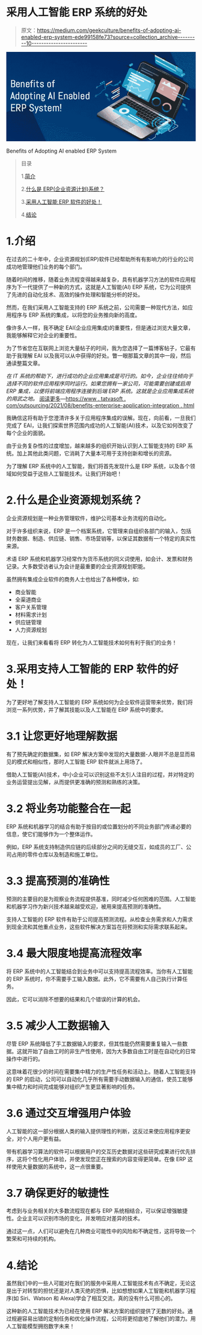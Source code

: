 # 采用人工智能 ERP 系统的好处

> 原文：<https://medium.com/geekculture/benefits-of-adopting-ai-enabled-erp-system-ede99158fe73?source=collection_archive---------10----------------------->

![](img/0b6c744be2d35cee63e3505127d22785.png)

Benefits of Adopting AI enabled ERP System

> 目录
> 
> 1.[简介](#b3d6)
> 
> 2.[什么是 ERP(企业资源计划)系统？](#fd9c)
> 
> 3.[采用人工智能 ERP 软件的好处！](#39e9)
> 
> 4.[结论](#1b63)

# 1.介绍

在过去的二十年中，企业资源规划(ERP)软件已经帮助所有有影响力的行业的公司成功地管理他们业务的每个部门。

随着时间的推移，随着业务流程变得越来越复杂，具有机器学习方法的软件应用程序为下一代提供了一种新的方式，这就是人工智能(AI) ERP 系统，它为公司提供了先进的自动化技术、高效的操作处理和智能分析的好处。

然而，在我们采用人工智能支持的 ERP 系统之前，公司需要一种现代方法，如应用程序与 ERP 系统的集成，以将您的业务推向新的高度。

像许多人一样，我不确定 EAI(企业应用集成)的重要性，但是通过浏览大量文章，我能够解释它对企业的重要性。

为了节省您在互联网上浏览大量帖子的时间，我为您选择了一篇博客帖子，它最有助于我理解 EAI 以及我可以从中获得的好处。瞥一眼那篇文章的其中一段，然后通读整篇文章。

*在 IT 系统的帮助下，进行成功的企业应用集成是可行的。如今，企业往往倾向于选择不同的软件应用程序同时运行。如果您拥有一家公司，可能需要创建或启用 ERP 集成，以便将前端应用程序连接到后端 ERP 系统。这就是企业应用集成系统的用武之地。* [阅读更多](https://www.tatvasoft.com/outsourcing/2021/08/benefits-enterprise-application-integration.html)—[https://www . tatvasoft . com/outsourcing/2021/08/benefits-enterprise-application-integration . html](https://www.tatvasoft.com/outsourcing/2021/08/benefits-enterprise-application-integration.html)

我确信这将有助于您澄清许多关于应用程序集成的误解。现在，向前看，一旦我们完成了 EAI，让我们探索世界范围内成功的人工智能(AI)技术，以及它如何改变了每个企业的面貌。

由于业务复杂性的过度增加，越来越多的组织开始认识到人工智能支持的 ERP 系统。加上其他此类问题，它消耗了大量本可用于支持创新和增长的资源。

为了理解 ERP 系统中的人工智能，我们将首先发现什么是 ERP 系统，以及各个领域如何受益于这些人工智能技术。让我们开始吧！

# 2.什么是企业资源规划系统？

企业资源规划是一种业务管理软件，维护公司基本业务流程的自动化。

对于许多组织来说，ERP 是一个档案系统，它管理来自组织各部门的输入，包括财务数据、制造、供应链、销售、市场营销等，以保证其数据有一个特定的真实性来源。

术语 ERP 系统和机器学习经常作为货币系统的同义词使用，如会计、发票和财务记录。大多数受访者认为会计是最重要的企业资源规划职能。

虽然拥有集成企业软件的商务人士也给出了各种模块，如:

*   商业智能
*   全渠道商业
*   客户关系管理
*   材料需求计划
*   供应链管理
*   人力资源规划

现在，让我们来看看将 ERP 转化为人工智能技术如何有利于我们的业务！

# 3.采用支持人工智能的 ERP 软件的好处！

为了更好地了解支持人工智能的 ERP 系统如何为企业软件运营带来优势，我们将浏览一系列优势，并了解其技能以及人工智能在 ERP 系统中的要求。

# 3.1 让您更好地理解数据

有了预先确定的数据集，如 ERP 解决方案中发现的大量数据-人眼并不总是显而易见的模式和相似性，那时人工智能 ERP 软件就派上用场了。

借助人工智能(AI)技术，中小企业可以识别这些不太引人注目的过程，并对特定的业务运营提出见解，从而提供更准确的预测和熟练的决策。

# 3.2 将业务功能整合在一起

ERP 系统和机器学习的结合有助于按目的或位置划分的不同业务部门传递必要的信息，使它们能够作为一个整体运作。

例如，ERP 系统支持制造供应链的后续部分之间的无缝交互，如成员的工厂、公司占用的零件仓库以及制造和施工单位。

# 3.3 提高预测的准确性

预测的主要目的是为观察业务流程提供基准，同时减少任何困难的范围。人工智能和机器学习作为新兴技术越来越受欢迎，被用来提高预测的准确性。

支持人工智能的 ERP 软件有助于公司提高预测流程。从检查业务需求和人力需求到现金流和其他重点业务，这些软件解决方案旨在将预测和实际需求联系起来。

# 3.4 最大限度地提高流程效率

将 ERP 系统中的人工智能结合到业务中可以支持提高流程效率。当你有人工智能的 ERP 系统时，你不需要手工输入数据。此外，它不需要有人自己执行计算任务。

因此，它可以消除不想要的结果和几个错误的计算的机会。

# 3.5 减少人工数据输入

尽管 ERP 系统降低了手工数据输入的要求，但其性能仍然需要重复输入一些数据。这就开始了自由工时的非生产性使用，因为大多数自由工时是在自动化的日常操作中进行的。

这意味着花很少的时间在需要集中精力的生产性任务和活动上。随着人工智能支持的 ERP 的启动，公司可以自动化几乎所有需要手动数据输入的通信，使员工能够集中精力和时间完成能够对组织产生更显著影响的任务。

# 3.6 通过交互增强用户体验

人工智能的这一部分根据人类的输入提供理性的判断，这反过来使应用程序更安全，对个人用户更有益。

带有机器学习算法的软件可以根据用户的交互历史数据对这些研究成果进行优先排序，这将个性化用户体验，并使发现您正在搜索的内容变得更简单。在像 ERP 这样使用大量数据的系统中，这一点很重要。

# 3.7 确保更好的敏捷性

考虑到与业务相关的大多数流程现在都与 ERP 系统相结合，可以保证增强敏捷性。企业主可以识别市场的变化，并发明应对差异的技术。

通过这一点，人们可以避免在几种商业可能性中的风险和不确定性，这将导致一个繁荣和可持续的机构。

# 4.结论

虽然我们中的一些人可能对在我们的服务中采用人工智能技术有点不确定，无论这是出于对转型的担忧还是对人类灭绝的恐惧，比如想想如果人工智能和机器学习程序(如 Siri、Watson 和 Alexa)学会了相互交流，真的没有什么可担心的。

这种新的人工智能技术为已经在使用 ERP 解决方案的组织提供了无数的好处。通过规避容易出错的定制任务和优化操作流程，公司将更彻底地了解他们的潜力。用人工智能模型拥抱数字未来！